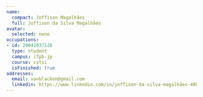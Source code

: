 ```yaml
---
name:
  compact: Joffison Magalhães
  full: Joffison da Silva Magalhães
avatar:
  selected: none
occupations:
- id: 20042037128
  type: student
  campus: ifpb-jp
  course: cstsi
  isFinished: true
addresses:
  email: vanblacken@gmail.com
  linkedin: https://www.linkedin.com/in/joffison-da-silva-magalhães-4085b616a/
---
```

